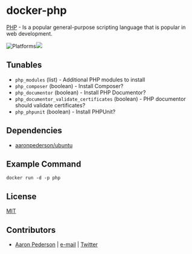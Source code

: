 # docker-php

[PHP](https://www.php.org) - Is a popular general-purpose scripting language that is popular in web development.

![Platforms](http://img.shields.io/badge/platforms-ubuntu-lightgrey.svg?style=flat)[![](https://images.microbadger.com/badges/image/aaronpederson/php.svg)](https://microbadger.com/images/aaronpederson/php "Get your own image badge on microbadger.com")

Tunables
--------
* `php_modules` (list) - Additional PHP modules to install
* `php_composer` (boolean) - Install Composer?
* `php_documentor` (boolean) - Install PHP Documentor?
* `php_documentor_validate_certificates` (boolean) - PHP documentor should validate certificates?
* `php_phpunit` (boolean) - Install PHPUnit?

Dependencies
------------
* [aaronpederson/ubuntu](https://github.com/aaronpederson/docker-ansible)

Example Command
----------------
```
docker run -d -p php
```

License
-------
[MIT](https://tldrlegal.com/license/mit-license)

Contributors
------------
* [Aaron Pederson](https://aaronpederson.github.io) | [e-mail](mailto:aaronpederson@gmail.com) | [Twitter](https://twitter.com/GunFuSamurai)
